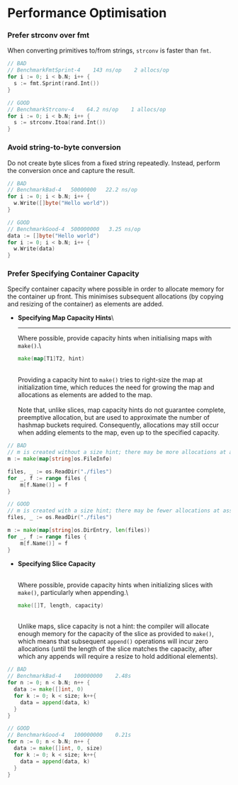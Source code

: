 # Performance Optimisation

### Prefer strconv over fmt

When converting primitives to/from strings, `strconv` is faster than `fmt`.

```go
// BAD
// BenchmarkFmtSprint-4    143 ns/op    2 allocs/op
for i := 0; i < b.N; i++ {
  s := fmt.Sprint(rand.Int())
}
```

```go
// GOOD
// BenchmarkStrconv-4    64.2 ns/op    1 allocs/op
for i := 0; i < b.N; i++ {
  s := strconv.Itoa(rand.Int())
}
```

### Avoid string-to-byte conversion

Do not create byte slices from a fixed string repeatedly. Instead, perform the conversion once and capture the result.

```go
// BAD
// BenchmarkBad-4   50000000   22.2 ns/op
for i := 0; i < b.N; i++ {
  w.Write([]byte("Hello world"))
}
```

```go
// GOOD
// BenchmarkGood-4  500000000   3.25 ns/op
data := []byte("Hello world")
for i := 0; i < b.N; i++ {
  w.Write(data)
}
```

### Prefer Specifying Container Capacity

Specify container capacity where possible in order to allocate memory for the container up front. This minimises subsequent allocations (by copying and resizing of the container) as elements are added.

*   **Specifying Map Capacity Hints**\
    ****

    Where possible, provide capacity hints when initialising maps with `make()`.\


    ```go
    make(map[T1]T2, hint)
    ```

    \
    Providing a capacity hint to `make()` tries to right-size the map at initialization time, which reduces the need for growing the map and allocations as elements are added to the map.\
    \
    Note that, unlike slices, map capacity hints do not guarantee complete, preemptive allocation, but are used to approximate the number of hashmap buckets required. Consequently, allocations may still occur when adding elements to the map, even up to the specified capacity.

```go
// BAD
// m is created without a size hint; there may be more allocations at assignment time.
m := make(map[string]os.FileInfo)

files, _ := os.ReadDir("./files")
for _, f := range files {
    m[f.Name()] = f
}
```

```go
// GOOD
// m is created with a size hint; there may be fewer allocations at assignment time.
files, _ := os.ReadDir("./files")

m := make(map[string]os.DirEntry, len(files))
for _, f := range files {
    m[f.Name()] = f
}
```

*   **Specifying Slice Capacity**

    \
    Where possible, provide capacity hints when initializing slices with `make()`, particularly when appending.\


    ```go
    make([]T, length, capacity)
    ```

    \
    Unlike maps, slice capacity is not a hint: the compiler will allocate enough memory for the capacity of the slice as provided to `make()`, which means that subsequent `append()` operations will incur zero allocations (until the length of the slice matches the capacity, after which any appends will require a resize to hold additional elements).

```go
// BAD
// BenchmarkBad-4    100000000    2.48s
for n := 0; n < b.N; n++ {
  data := make([]int, 0)
  for k := 0; k < size; k++{
    data = append(data, k)
  }
}
```

```go
// GOOD
// BenchmarkGood-4   100000000    0.21s
for n := 0; n < b.N; n++ {
  data := make([]int, 0, size)
  for k := 0; k < size; k++{
    data = append(data, k)
  }
}
```
